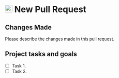 
<h1> <img src="https://chapchap-90547.web.app/icons/icon-512.png" height="24"> New Pull Request </h1>

## Changes Made

Please describe the changes made in this pull request.

## Project tasks and goals

- [ ] Task 1.
- [ ] Task 2.
